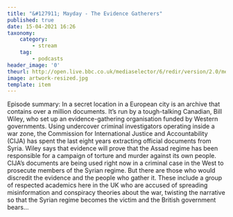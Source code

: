 ```yaml
---
title: "&#127911; Mayday - The Evidence Gatherers"
published: true
date: 15-04-2021 16:26
taxonomy:
    category:
        - stream
    tag:
        - podcasts
header_image: '0'
theurl: http://open.live.bbc.co.uk/mediaselector/6/redir/version/2.0/mediaset/audio-nondrm-download/proto/http/vpid/p09d0rc9.mp3
image: artwork-resized.jpg
template: item
--- 
```

Episode summary: In a secret location in a European city is an archive that contains over a million documents. It’s run by a tough-talking Canadian, Bill Wiley, who set up an evidence-gathering organisation funded by Western governments. Using undercover criminal investigators operating inside a war zone, the Commission for International Justice and Accountability (CIJA) has spent the last eight years extracting official documents from Syria. Wiley says that evidence will prove that the Assad regime has been responsible for a campaign of torture and murder against its own people. CIJA’s documents are being used right now in a criminal case in the West to prosecute members of the Syrian regime. But there are those who would discredit the evidence and the people who gather it. These include a group of respected academics here in the UK who are accused of spreading misinformation and conspiracy theories about the war, twisting the narrative so that the Syrian regime becomes the victim and the British government bears…
